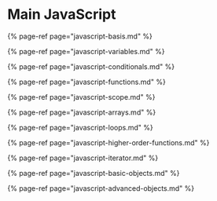 # Main JavaScript

{% page-ref page="javascript-basis.md" %}

{% page-ref page="javascript-variables.md" %}

{% page-ref page="javascript-conditionals.md" %}

{% page-ref page="javascript-functions.md" %}

{% page-ref page="javascript-scope.md" %}

{% page-ref page="javascript-arrays.md" %}

{% page-ref page="javascript-loops.md" %}

{% page-ref page="javascript-higher-order-functions.md" %}

{% page-ref page="javascript-iterator.md" %}

{% page-ref page="javascript-basic-objects.md" %}

{% page-ref page="javascript-advanced-objects.md" %}



